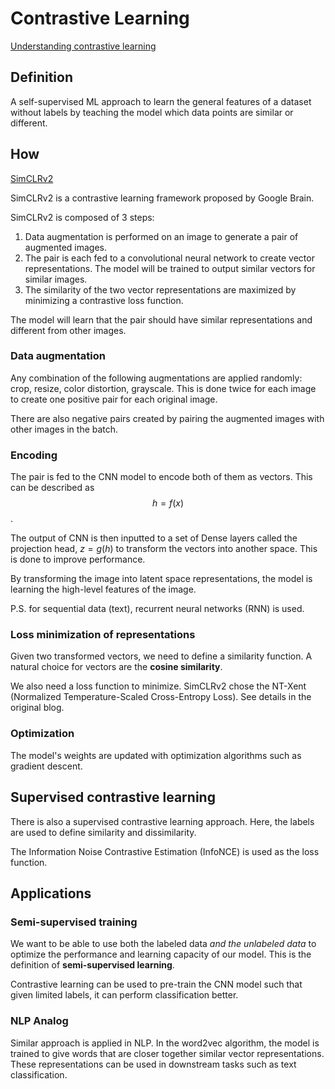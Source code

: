 # Contrastive Learning

[Understanding contrastive learning](https://towardsdatascience.com/understanding-contrastive-learning-d5b19fd96607)

## Definition

A self-supervised ML approach to learn the general features of a dataset without labels by teaching the model which data points are similar or different.

## How

[SimCLRv2](https://towardsdatascience.com/a-framework-for-contrastive-self-supervised-learning-and-designing-a-new-approach-3caab5d29619)

SimCLRv2 is a contrastive learning framework proposed by Google Brain.

SimCLRv2 is composed of 3 steps:
1. Data augmentation is performed on an image to generate a pair of augmented images.
2. The pair is each fed to a convolutional neural network to create vector representations. The model will be trained to output similar vectors for similar images.
3. The similarity of the two vector representations are maximized by minimizing a contrastive loss function.

The model will learn that the pair should have similar representations and different from other images.

### Data augmentation

Any combination of the following augmentations are applied randomly: crop, resize, color distortion, grayscale. This is done twice for each image to create one positive pair for each original image.

There are also negative pairs created by pairing the augmented images with other images in the batch.

### Encoding

The pair is fed to the CNN model to encode both of them as vectors. This can be described as $$h=f(x)$$.

The output of CNN is then inputted to a set of Dense layers called the projection head, $z=g(h)$ to transform the vectors into another space. This is done to improve performance.

By transforming the image into latent space representations, the model is learning the high-level features of the image.

P.S. for sequential data (text), recurrent neural networks (RNN) is used.

### Loss minimization of representations

Given two transformed vectors, we need to define a similarity function. A natural choice for vectors are the **cosine similarity**.

We also need a loss function to minimize. SimCLRv2 chose the NT-Xent (Normalized Temperature-Scaled Cross-Entropy Loss). See details in the original blog.

### Optimization

The model's weights are updated with optimization algorithms such as gradient descent.

## Supervised contrastive learning

There is also a supervised contrastive learning approach. Here, the labels are used to define similarity and dissimilarity.

The Information Noise Contrastive Estimation (InfoNCE) is used as the loss function.

## Applications

### Semi-supervised training

We want to be able to use both the labeled data _and the unlabeled data_ to optimize the performance and learning capacity of our model. This is the definition of **semi-supervised learning**.

Contrastive learning can be used to pre-train the CNN model such that given limited labels, it can perform classification better.

### NLP Analog

Similar approach is applied in NLP. In the word2vec algorithm, the model is trained to give words that are closer together similar vector representations. These representations can be used in downstream tasks such as text classification.


